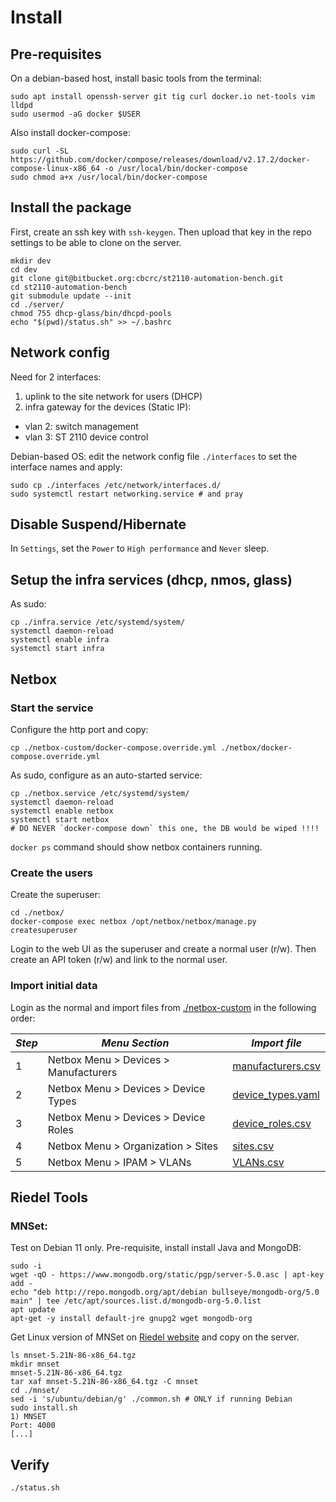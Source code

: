 # Install

## Pre-requisites

On a debian-based host, install basic tools from the terminal:

```
sudo apt install openssh-server git tig curl docker.io net-tools vim lldpd
sudo usermod -aG docker $USER
```

Also install docker-compose:

```
sudo curl -SL https://github.com/docker/compose/releases/download/v2.17.2/docker-compose-linux-x86_64 -o /usr/local/bin/docker-compose
sudo chmod a+x /usr/local/bin/docker-compose
```

## Install the package

First, create an ssh key with `ssh-keygen`. Then upload that key in the repo settings to be able to clone on the server.

```
mkdir dev
cd dev
git clone git@bitbucket.org:cbcrc/st2110-automation-bench.git
cd st2110-automation-bench
git submodule update --init
cd ./server/
chmod 755 dhcp-glass/bin/dhcpd-pools
echo "$(pwd)/status.sh" >> ~/.bashrc
```

## Network config

Need for 2 interfaces:

1) uplink to the site network for users (DHCP)
2) infra gateway for the devices (Static IP):
- vlan 2: switch management
- vlan 3: ST 2110 device control

Debian-based OS: edit the network config file `./interfaces` to set the interface names and apply:

```
sudo cp ./interfaces /etc/network/interfaces.d/
sudo systemctl restart networking.service # and pray
```

## Disable Suspend/Hibernate

In `Settings`, set the `Power` to `High performance` and `Never` sleep.

## Setup the infra services (dhcp, nmos, glass)

As sudo:

```
cp ./infra.service /etc/systemd/system/
systemctl daemon-reload
systemctl enable infra
systemctl start infra
```

## Netbox


### Start the service

Configure the http port and copy:

```
cp ./netbox-custom/docker-compose.override.yml ./netbox/docker-compose.override.yml
```

As sudo, configure as an auto-started service:

```
cp ./netbox.service /etc/systemd/system/
systemctl daemon-reload
systemctl enable netbox
systemctl start netbox
# DO NEVER `docker-compose down` this one, the DB would be wiped !!!!
```

`docker ps` command should show netbox containers running.

### Create the users

Create the superuser:

```
cd ./netbox/
docker-compose exec netbox /opt/netbox/netbox/manage.py createsuperuser
```

Login to the web UI as the superuser and create a normal user (r/w). Then create an API token (r/w) and link to the normal user.

### Import initial data

Login as the normal and import files from [./netbox-custom](./netbox-custom) in the following order:

|*Step*|*Menu Section*|*Import file*|
|------|--------------|-------------|
|1| Netbox Menu > Devices > Manufacturers | [manufacturers.csv](./netbox-custom/manufacturers.csv)
|2| Netbox Menu > Devices > Device Types  | [device_types.yaml](./netbox-custom/device_types.yaml)
|3| Netbox Menu > Devices > Device Roles  | [device_roles.csv ](./netbox-custom/device_roles.csv )
|4| Netbox Menu > Organization > Sites    | [sites.csv        ](./netbox-custom/sites.csv        )
|5| Netbox Menu > IPAM > VLANs            | [VLANs.csv        ](./netbox-custom/VLANS.csv        )

## Riedel Tools

### MNSet:

Test on Debian 11 only. Pre-requisite, install install Java and MongoDB:


```
sudo -i
wget -qO - https://www.mongodb.org/static/pgp/server-5.0.asc | apt-key add -
echo "deb http://repo.mongodb.org/apt/debian bullseye/mongodb-org/5.0 main" | tee /etc/apt/sources.list.d/mongodb-org-5.0.list
apt update
apt-get -y install default-jre gnupg2 wget mongodb-org
```

Get Linux version of MNSet on [Riedel website](https://www.riedel.net/en/downloads/firmware-software) and copy on the server.

```
ls mnset-5.21N-86-x86_64.tgz
mkdir mnset
mnset-5.21N-86-x86_64.tgz
tar xaf mnset-5.21N-86-x86_64.tgz -C mnset
cd ./mnset/
sed -i 's/ubuntu/debian/g' ./common.sh # ONLY if running Debian
sudo install.sh
1) MNSET
Port: 4000
[...]
```

## Verify

```
./status.sh
```
